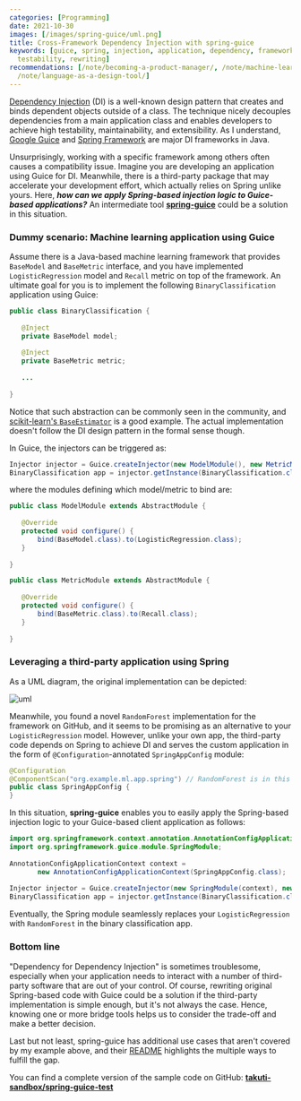 ```yaml
---
categories: [Programming]
date: 2021-10-30
images: [/images/spring-guice/uml.png]
title: Cross-Framework Dependency Injection with spring-guice
keywords: [guice, spring, injection, application, dependency, framework, party, class,
  testability, rewriting]
recommendations: [/note/becoming-a-product-manager/, /note/machine-learning-product/,
  /note/language-as-a-design-tool/]
---
```

 
[Dependency Injection](https://en.wikipedia.org/wiki/Dependency_injection) (DI) is a well-known design pattern that creates and binds dependent objects outside of a class. The technique nicely decouples dependencies from a main application class and enables developers to achieve high testability, maintainability, and extensibility. As I understand, [Google Guice](https://github.com/google/guice) and [Spring Framework](https://spring.io/projects/spring-framework) are major DI frameworks in Java.
 
Unsurprisingly, working with a specific framework among others often causes a compatibility issue. Imagine you are developing an application using Guice for DI. Meanwhile, there is a third-party package that may accelerate your development effort, which actually relies on Spring unlike yours. Here, ***how can we apply Spring-based injection logic to Guice-based applications?*** An intermediate tool [**spring-guice**](https://github.com/spring-projects/spring-guice) could be a solution in this situation.
 
### Dummy scenario: Machine learning application using Guice
 
Assume there is a Java-based machine learning framework that provides `BaseModel` and `BaseMetric` interface, and you have implemented `LogisticRegression` model and `Recall` metric on top of the framework. An ultimate goal for you is to implement the following `BinaryClassification` application using Guice:
 
```java
public class BinaryClassification {
 
   @Inject
   private BaseModel model;
 
   @Inject
   private BaseMetric metric;
 
   ...
 
}
```
 
Notice that such abstraction can be commonly seen in the community, and [scikit-learn's `BaseEstimator`](https://github.com/scikit-learn/scikit-learn/blob/2571cb29892f52633cfc2ad326887960ffa375da/sklearn/base.py#L149) is a good example. The actual implementation doesn't follow the DI design pattern in the formal sense though.
 
In Guice, the injectors can be triggered as:
 
```java
Injector injector = Guice.createInjector(new ModelModule(), new MetricModule());
BinaryClassification app = injector.getInstance(BinaryClassification.class);
```
 
where the modules defining which model/metric to bind are:
 
```java
public class ModelModule extends AbstractModule {
  
   @Override
   protected void configure() {
       bind(BaseModel.class).to(LogisticRegression.class);
   }
  
}
```
 
```java
public class MetricModule extends AbstractModule {
  
   @Override
   protected void configure() {
       bind(BaseMetric.class).to(Recall.class);
   }
  
}
```

 ### Leveraging a third-party application using Spring

As a UML diagram, the original implementation can be depicted:
 
![uml](/images/spring-guice/uml.png)
 
Meanwhile, you found a novel `RandomForest` implementation for the framework on GitHub, and it seems to be promising as an alternative to your `LogisticRegression` model. However, unlike your own app, the third-party code depends on Spring to achieve DI and serves the custom application in the form of `@Configuration`-annotated `SpringAppConfig` module:
 
```java
@Configuration
@ComponentScan("org.example.ml.app.spring") // RandomForest is in this path
public class SpringAppConfig {
}
```
 
In this situation, **spring-guice** enables you to easily apply the Spring-based injection logic to your Guice-based client application as follows:
 
```java
import org.springframework.context.annotation.AnnotationConfigApplicationContext;
import org.springframework.guice.module.SpringModule;
 
AnnotationConfigApplicationContext context =
       new AnnotationConfigApplicationContext(SpringAppConfig.class);
 
Injector injector = Guice.createInjector(new SpringModule(context), new MetricModule());
BinaryClassification app = injector.getInstance(BinaryClassification.class);
```
 
Eventually, the Spring module seamlessly replaces your `LogisticRegression` with `RandomForest` in the binary classification app.
 
### Bottom line
 
"Dependency for Dependency Injection" is sometimes troublesome, especially when your application needs to interact with a number of third-party software that are out of your control. Of course, rewriting original Spring-based code with Guice could be a solution if the third-party implementation is simple enough, but it's not always the case. Hence, knowing one or more bridge tools helps us to consider the trade-off and make a better decision.
 
Last but not least, spring-guice has additional use cases that aren't covered by my example above, and their [README](https://github.com/spring-projects/spring-guice/blob/master/README.md) highlights the multiple ways to fulfill the gap.
 
You can find a complete version of the sample code on GitHub: [**takuti-sandbox/spring-guice-test**](https://github.com/takuti-sandbox/spring-guice-test)